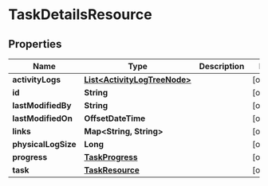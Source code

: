 

# TaskDetailsResource


## Properties

Name | Type | Description | Notes
------------ | ------------- | ------------- | -------------
**activityLogs** | [**List&lt;ActivityLogTreeNode&gt;**](ActivityLogTreeNode.md) |  |  [optional]
**id** | **String** |  |  [optional]
**lastModifiedBy** | **String** |  |  [optional]
**lastModifiedOn** | **OffsetDateTime** |  |  [optional]
**links** | **Map&lt;String, String&gt;** |  |  [optional]
**physicalLogSize** | **Long** |  |  [optional]
**progress** | [**TaskProgress**](TaskProgress.md) |  |  [optional]
**task** | [**TaskResource**](TaskResource.md) |  |  [optional]



